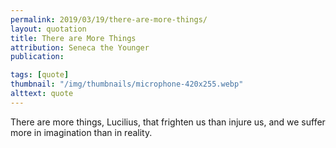 ```yaml
---
permalink: 2019/03/19/there-are-more-things/
layout: quotation
title: There are More Things
attribution: Seneca the Younger
publication:

tags: [quote]
thumbnail: "/img/thumbnails/microphone-420x255.webp"
alttext: quote
---
```


There are more things, Lucilius, that frighten us than injure us,
and we suffer more in imagination than in reality.
